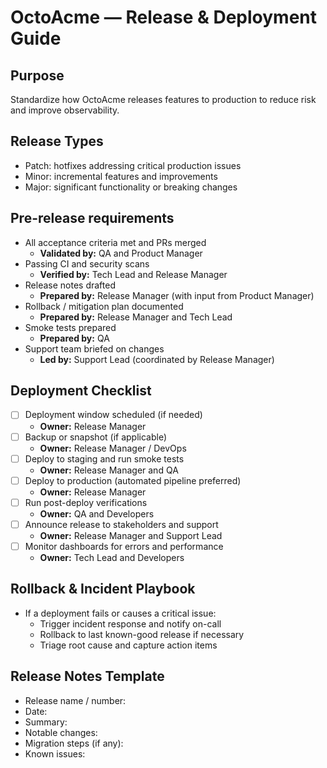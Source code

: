 # OctoAcme — Release & Deployment Guide

## Purpose
Standardize how OctoAcme releases features to production to reduce risk and improve observability.

## Release Types
- Patch: hotfixes addressing critical production issues
- Minor: incremental features and improvements
- Major: significant functionality or breaking changes

## Pre-release requirements
- All acceptance criteria met and PRs merged
  - **Validated by:** QA and Product Manager
- Passing CI and security scans
  - **Verified by:** Tech Lead and Release Manager
- Release notes drafted
  - **Prepared by:** Release Manager (with input from Product Manager)
- Rollback / mitigation plan documented
  - **Prepared by:** Release Manager and Tech Lead
- Smoke tests prepared
  - **Prepared by:** QA
- Support team briefed on changes
  - **Led by:** Support Lead (coordinated by Release Manager)

## Deployment Checklist
- [ ] Deployment window scheduled (if needed)
  - **Owner:** Release Manager
- [ ] Backup or snapshot (if applicable)
  - **Owner:** Release Manager / DevOps
- [ ] Deploy to staging and run smoke tests
  - **Owner:** Release Manager and QA
- [ ] Deploy to production (automated pipeline preferred)
  - **Owner:** Release Manager
- [ ] Run post-deploy verifications
  - **Owner:** QA and Developers
- [ ] Announce release to stakeholders and support
  - **Owner:** Release Manager and Support Lead
- [ ] Monitor dashboards for errors and performance
  - **Owner:** Tech Lead and Developers

## Rollback & Incident Playbook
- If a deployment fails or causes a critical issue:
  - Trigger incident response and notify on-call
  - Rollback to last known-good release if necessary
  - Triage root cause and capture action items

## Release Notes Template
- Release name / number:
- Date:
- Summary:
- Notable changes:
- Migration steps (if any):
- Known issues:
